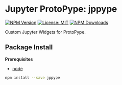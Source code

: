 # Jupyter ProtoPype: jppype
[![NPM Version](https://img.shields.io/npm/v/async-assets-loader.svg?style=flat-square)](https://www.npmjs.com/package/async-assets-loader)
[![License: MIT](https://img.shields.io/badge/License-MIT-yellow.svg?style=flat-square)](LICENSE)
[![NPM Downloads](https://img.shields.io/npm/dt/async-assets-loader.svg?style=flat-square)](https://www.npmjs.com/package/async-assets-loader)

Custom Jupyter Widgets for ProtoPype.

Package Install
---------------

**Prerequisites**
- [node](http://nodejs.org/)

```bash
npm install --save jppype
```
